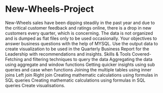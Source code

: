 # New-Wheels-Project
New-Wheels sales have been dipping steadily in the past year and due to the critical customer feedback and ratings online, there is a drop in new customers every quarter, which is concerning. The data is not organized and is dumped as flat files only to be used occasionally. Your objectives to answer business questions with the help of MYSQL. Use the output data to create visualization to be used in the Quarterly Business Report for the Leadership with recommendations and insights.
Skills & Tools Covered-
Fetching and filtering techniques to query the data
Aggregating the data using aggregate and window functions
Getting quicker insights using sub queries and case when functions
Joining the multiple tables using inner joins
Left join
Right join
Creating mathematic calculations using formulas in SQL queries
Creating mathematic calculations using formulas in SQL queries Create visualisations.

